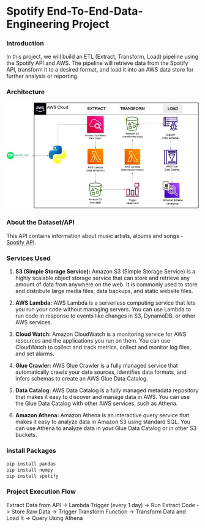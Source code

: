 # Spotify End-To-End-Data-Engineering Project

### Introduction
In this project, we will build an ETL (Extract, Transform, Load) pipeline using the Spotify API and AWS. The pipeline will retrieve data from the Spotify API, transform it to a desired format, and load it into an AWS data store for further analysis or reporting. 

### Architecture
![Architecture Diagram.](https://github.com/rushi4git/spotify-end-to-end-data-engineering-project/blob/main/spotify_architecture_diagram.jpeg)

### About the Dataset/API
This API contains information about music artists, albums and songs - [Spotify API](https://developer.spotify.com/documentation/web-api).

### Services Used
1. **S3 (Simple Storage Service):** Amazon S3 (Simple Storage Service) is a highly scalable object storage service that can store and retrieve any amount of data from anywhere on the web. It is commonly used to store and distribute large media files, data backups, and static website files.

2. **AWS Lambda:** AWS Lambda is a serverless computing service that lets you run your code without managing servers. You can use Lambda to run code in response to events like changes in S3, DynamoDB, or other AWS services.

3. **Cloud Watch:** Amazon CloudWatch is a monitoring service for AWS resources and the applications you run on them. You can use CloudWatch to collect and track metrics, collect and monitor log files, and set alarms.

4. **Glue Crawler:** AWS Glue Crawler is a fully managed service that automatically crawls your data sources, identifies data formats, and infers schemas to create an AWS Glue Data Catalog.

5. **Data Catalog:** AWS Data Catalog is a fully managed metadata repository that makes it easy to discover and manage data in AWS. You can use the Glue Data Catalog with other AWS services, such as Athena.

6. **Amazon Athena:** Amazon Athena is an interactive query service that makes it easy to analyze data in Amazon S3 using standard SQL. You can use Athena to analyze data in your Glue Data Catalog or in other S3 buckets.

### Install Packages
```
pip install pandas
pip install numpy
pip install spotify
```

### Project Execution Flow
Extract Data from API -> Lambda Trigger (every 1 day) -> Run Extract Code -> Store Raw Data -> Trigger Transform Function -> Transform Data and Load It -> Query Using Athena
